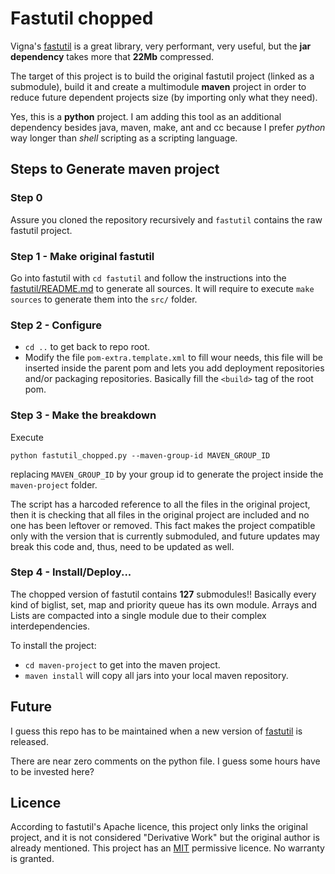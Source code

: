 # Fastutil chopped

Vigna's [fastutil](https://github.com/vigna/fastutil) is a great library, very performant, very useful, but the **jar dependency** takes more that **22Mb** compressed.

The target of this project is to build the original fastutil project (linked as a submodule), build it and create a multimodule **maven** project in order to reduce future dependent projects size (by importing only what they need).

Yes, this is a **python** project. I am adding this tool as an additional dependency besides java, maven, make, ant and cc because I prefer _python_ way longer than _shell_ scripting as a scripting language.

## Steps to Generate maven project

### Step 0
Assure you cloned the repository recursively and `fastutil` contains the raw fastutil project.

### Step 1 - Make original fastutil

Go into fastutil with `cd fastutil` and follow the instructions into the [fastutil/README.md](https://github.com/vigna/fastutil/blob/master/README.md) to generate all sources. It will require to execute `make sources` to generate them into the `src/` folder.

### Step 2 - Configure

- `cd ..` to get back to repo root.
- Modify the file `pom-extra.template.xml` to fill wour needs, this file will be inserted inside the parent pom and lets you add deployment repositories and/or packaging repositories. Basically fill the `<build>` tag of the root pom.

### Step 3 - Make the breakdown

Execute

```
python fastutil_chopped.py --maven-group-id MAVEN_GROUP_ID
```

replacing `MAVEN_GROUP_ID` by your group id to generate the project inside the `maven-project` folder.

The script has a harcoded reference to all the files in the original project, then it is checking that all files in the original project are included and no one has been leftover or removed. This fact makes the project compatible only with the version that is currently submoduled, and future updates may break this code and, thus, need to be updated as well.

### Step 4 - Install/Deploy...

The chopped version of fastutil contains **127** submodules!! Basically every kind of biglist, set, map and priority queue has its own module. Arrays and Lists are compacted into a single module due to their complex interdependencies.

To install the project:

- `cd maven-project` to get into the maven project.
- `maven install` will copy all jars into your local maven repository.

## Future

I guess this repo has to be maintained when a new version of [fastutil](https://github.com/vigna/fastutil) is released.

There are near zero comments on the python file. I guess some hours have to be invested here?

## Licence

According to fastutil's Apache licence, this project only links the original project, and it is not considered "Derivative Work" but the original author is already mentioned. This project has an [MIT](LICENSE) permissive licence. No warranty is granted.
